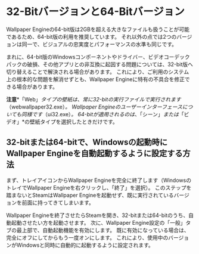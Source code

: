 # 32-Bitバージョンと64-Bitバージョン

Wallpaper Engineの64-bit版は2GBを超える大きなファイルも扱うことが可能であるため、64-bit版の利用を推奨しています。 それ以外の点では2つのバージョンは同一で、ビジュアルの忠実度とパフォーマンスの水準も同じです。

まれに、64-bit版のWindowsコンポーネントやドライバー、ビデオコーデックパックの破損、その他アプリとの非互換に起因する問題については、32-bit版へ切り替えることで解決される場合があります。 これにより、ご利用のシステム上の根本的な問題を解消せずとも、Wallpaper Engineに特有の不具合を修正できる場合があります。

**注意***「Web」*タイプの壁紙は、常に32-bitの実行ファイルで実行されます*（webwallpaper32.exe）*。 Wallpaper Engineのユーザーインターフェースについても同様です*（ui32.exe）*。 64-bitが適用されるのは、*「シーン」*または*「ビデオ」*の壁紙タイプを選択したときだけです。

## 32-bitまたは64-bitで、Windowsの起動時にWallpaper Engineを自動起動するように設定する方法

まず、トレイアイコンからWallpaper Engineを完全に終了します（WindowsのトレイでWallpaper Engineを右クリックし、「終了」を選択）。 このステップを踏まないとSteamはWallpaper Engineを起動せず、既に実行されているバージョンを前面に持ってきてしまいます。

Wallpaper Engineを終了させたらSteamを開き、32-bitまたは64-bitのうち、自動起動させたい方を起動させます。 次に、Wallpaper Engine設定の「一般」タブの最上部で、自動起動機能を有効にします。 既に有効になっている場合は、完全にオフにしてからもう一度オンにします。 これにより、使用中のバージョンがWindowsと同時に自動的に起動するように設定されます。
